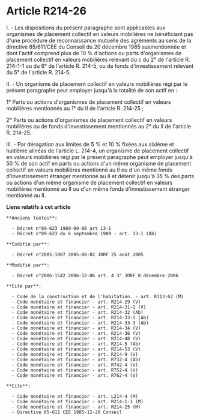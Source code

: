 # Article R214-26

I. - Les dispositions du présent paragraphe sont applicables aux organismes de placement collectif en valeurs mobilières ne
bénéficiant pas d'une procédure de reconnaissance mutuelle des agréments au sens de la directive 85/611/CEE du Conseil du 20
décembre 1985 susmentionnée et dont l'actif comprend plus de 10 % d'actions ou parts d'organismes de placement collectif en
valeurs mobilières relevant du c du 2° de l'article R. 214-1-1 ou du 6° de l'article R. 214-5, ou de fonds d'investissement
relevant du 5° de l'article R. 214-5.

II. - Un organisme de placement collectif en valeurs mobilières régi par le présent paragraphe peut employer jusqu'à la
totalité de son actif en :

1° Parts ou actions d'organismes de placement collectif en valeurs mobilières mentionnés au 1° du II de l'article R. 214-25 ;

2° Parts ou actions d'organismes de placement collectif en valeurs mobilières ou de fonds d'investissement mentionnés au 2°
du II de l'article R. 214-25.

III. - Par dérogation aux limites de 5 % et 10 % fixées aux sixième et huitième alinéas de l'article L. 214-4, un organisme
de placement collectif en valeurs mobilières régi par le présent paragraphe peut employer jusqu'à 50 % de son actif en parts
ou actions d'un même organisme de placement collectif en valeurs mobilières mentionné au II ou d'un même fonds
d'investissement étranger mentionné au II et détenir jusqu'à 35 % des parts ou actions d'un même organisme de placement
collectif en valeurs mobilières mentionné au II ou d'un même fonds d'investissement étranger mentionné au II.

**Liens relatifs à cet article**

	**Anciens textes**:

	  - Décret n°89-623 1989-09-06 art 13-1
	  - Décret n°89-623 du 6 septembre 1989 - art. 13-1 (Ab)

	**Codifié par**:

	  - Décret n°2005-1007 2005-08-02 JORF 25 août 2005

	**Modifié par**:

	  - Décret n°2006-1542 2006-12-06 art. 4 3° JORF 8 décembre 2006

	**Cité par**:

	  - Code de la construction et de l'habitation. - art. R313-62 (M)
	  - Code monétaire et financier - art. R214-29 (V)
	  - Code monétaire et financier - art. R214-31-1 (V)
	  - Code monétaire et financier - art. R214-32 (Ab)
	  - Code monétaire et financier - art. R214-33-1 (Ab)
	  - Code monétaire et financier - art. R214-33-3 (Ab)
	  - Code monétaire et financier - art. R214-34 (V)
	  - Code monétaire et financier - art. R214-36 (V)
	  - Code monétaire et financier - art. R214-48 (V)
	  - Code monétaire et financier - art. R214-5 (Ab)
	  - Code monétaire et financier - art. R214-53 (V)
	  - Code monétaire et financier - art. R214-9 (V)
	  - Code monétaire et financier - art. R732-4 (Ab)
	  - Code monétaire et financier - art. R742-4 (V)
	  - Code monétaire et financier - art. R752-4 (V)
	  - Code monétaire et financier - art. R762-4 (V)

	**Cite**:

	  - Code monétaire et financier - art. L214-4 (M)
	  - Code monétaire et financier - art. R214-1-1 (M)
	  - Code monétaire et financier - art. R214-25 (M)
	  - Directive 85-611 CEE 1985-12-20 Conseil
